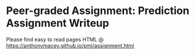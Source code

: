 # Peer-graded Assignment: Prediction Assignment Writeup
Please find easy to read pages HTML @ https://anthonymacey.github.io/pml/assignment.html
